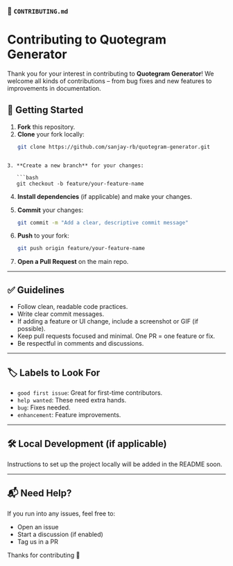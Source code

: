 ### 📄 `CONTRIBUTING.md`

# Contributing to Quotegram Generator

Thank you for your interest in contributing to **Quotegram Generator**! We welcome all kinds of contributions – from bug fixes and new features to improvements in documentation.

## 🚀 Getting Started

1. **Fork** this repository.
2. **Clone** your fork locally:
   ```bash
   git clone https://github.com/sanjay-rb/quotegram-generator.git
```

3. **Create a new branch** for your changes:

   ```bash
   git checkout -b feature/your-feature-name
   ```
4. **Install dependencies** (if applicable) and make your changes.
5. **Commit** your changes:

   ```bash
   git commit -m "Add a clear, descriptive commit message"
   ```
6. **Push** to your fork:

   ```bash
   git push origin feature/your-feature-name
   ```
7. **Open a Pull Request** on the main repo.

---

## ✅ Guidelines

* Follow clean, readable code practices.
* Write clear commit messages.
* If adding a feature or UI change, include a screenshot or GIF (if possible).
* Keep pull requests focused and minimal. One PR = one feature or fix.
* Be respectful in comments and discussions.

---

## 🏷️ Labels to Look For

* `good first issue`: Great for first-time contributors.
* `help wanted`: These need extra hands.
* `bug`: Fixes needed.
* `enhancement`: Feature improvements.

---

## 🛠 Local Development (if applicable)

Instructions to set up the project locally will be added in the README soon.

---

## 📬 Need Help?

If you run into any issues, feel free to:

* Open an issue
* Start a discussion (if enabled)
* Tag us in a PR

Thanks for contributing 💛